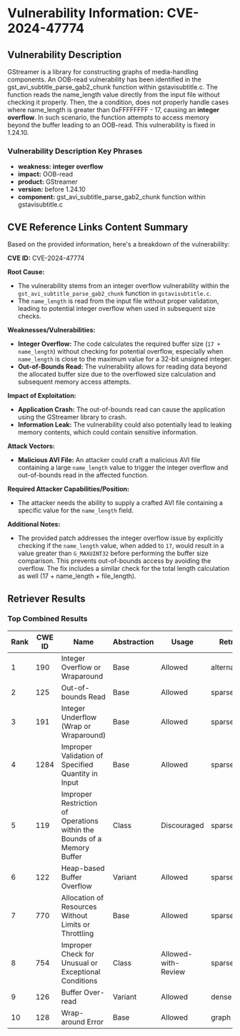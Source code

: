 # Vulnerability Information: CVE-2024-47774

## Vulnerability Description
GStreamer is a library for constructing graphs of media-handling components. An OOB-read vulnerability has been identified in the gst_avi_subtitle_parse_gab2_chunk function within gstavisubtitle.c. The function reads the name_length value directly from the input file without checking it properly. Then, the a condition, does not properly handle cases where name_length is greater than 0xFFFFFFFF - 17, causing an **integer overflow**. In such scenario, the function attempts to access memory beyond the buffer leading to an OOB-read. This vulnerability is fixed in 1.24.10.

### Vulnerability Description Key Phrases
- **weakness:** **integer overflow**
- **impact:** OOB-read
- **product:** GStreamer
- **version:** before 1.24.10
- **component:** gst_avi_subtitle_parse_gab2_chunk function within gstavisubtitle.c

## CVE Reference Links Content Summary
Based on the provided information, here's a breakdown of the vulnerability:

**CVE ID:** CVE-2024-47774

**Root Cause:**
- The vulnerability stems from an integer overflow vulnerability within the `gst_avi_subtitle_parse_gab2_chunk` function in `gstavisubtitle.c`.
- The `name_length` is read from the input file without proper validation, leading to potential integer overflow when used in subsequent size checks.

**Weaknesses/Vulnerabilities:**
- **Integer Overflow:** The code calculates the required buffer size (`17 + name_length`) without checking for potential overflow, especially when `name_length` is close to the maximum value for a 32-bit unsigned integer.
- **Out-of-Bounds Read:** The vulnerability allows for reading data beyond the allocated buffer size due to the overflowed size calculation and subsequent memory access attempts.

**Impact of Exploitation:**
- **Application Crash:** The out-of-bounds read can cause the application using the GStreamer library to crash.
- **Information Leak:** The vulnerability could also potentially lead to leaking memory contents, which could contain sensitive information.

**Attack Vectors:**
- **Malicious AVI File:** An attacker could craft a malicious AVI file containing a large `name_length` value to trigger the integer overflow and out-of-bounds read in the affected function.

**Required Attacker Capabilities/Position:**
- The attacker needs the ability to supply a crafted AVI file containing a specific value for the `name_length` field.

**Additional Notes:**

- The provided patch addresses the integer overflow issue by explicitly checking if the `name_length` value, when added to `17`, would result in a value greater than `G_MAXUINT32` before performing the buffer size comparison. This prevents out-of-bounds access by avoiding the overflow. The fix includes a similar check for the total length calculation as well (17 + name_length + file_length).

## Retriever Results

### Top Combined Results

| Rank | CWE ID | Name | Abstraction | Usage  | Retrievers | Individual Scores |
|------|--------|------|-------------|-------|------------|-------------------|
| 1 | 190 | Integer Overflow or Wraparound | Base | Allowed | alternate_terms | 0.800 |
| 2 | 125 | Out-of-bounds Read | Base | Allowed | sparse | 0.522 |
| 3 | 191 | Integer Underflow (Wrap or Wraparound) | Base | Allowed | sparse | 0.448 |
| 4 | 1284 | Improper Validation of Specified Quantity in Input | Base | Allowed | sparse | 0.447 |
| 5 | 119 | Improper Restriction of Operations within the Bounds of a Memory Buffer | Class | Discouraged | sparse | 0.445 |
| 6 | 122 | Heap-based Buffer Overflow | Variant | Allowed | sparse | 0.428 |
| 7 | 770 | Allocation of Resources Without Limits or Throttling | Base | Allowed | sparse | 0.427 |
| 8 | 754 | Improper Check for Unusual or Exceptional Conditions | Class | Allowed-with-Review | sparse | 0.423 |
| 9 | 126 | Buffer Over-read | Variant | Allowed | dense | 0.550 |
| 10 | 128 | Wrap-around Error | Base | Allowed | graph | 0.003 |

